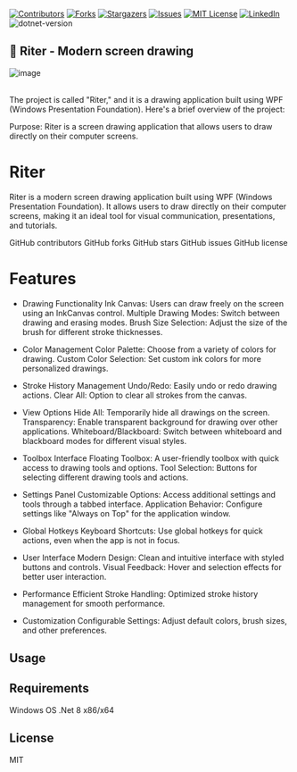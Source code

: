 <!-- PROJECT SHIELDS -->
<!--
![image 138](https://github.com/mohammadKarimi/Riter/assets/5300102/9720e942-4853-4f7f-a426-f0f7a9fefeca)
*** I'm using markdown "reference style" links for readability.
*** Reference links are enclosed in brackets [ ] instead of parentheses ( ).
*** See the bottom of this document for the declaration of the reference variables
*** for contributors-url, forks-url, etc. This is an optional, concise syntax you may use.
*** https://www.markdownguide.org/basic-syntax/#reference-style-links
-->
[![Contributors][contributors-shield]][contributors-url]
[![Forks][forks-shield]][forks-url]
[![Stargazers][stars-shield]][stars-url]
[![Issues][issues-shield]][issues-url]
[![MIT License][license-shield]][license-url]
[![LinkedIn][linkedin-shield]][linkedin-url]
![dotnet-version]
<a name="readme-top"></a>


## 📐 Riter - Modern screen drawing

![image](https://github.com/user-attachments/assets/c17409e8-49c3-4d9a-8269-3a381a8a55df)

<br/>
The project is called "Riter," and it is a drawing application built using WPF (Windows Presentation Foundation). Here's a brief overview of the project:

Purpose: Riter is a screen drawing application that allows users to draw directly on their computer screens.

# Riter
Riter is a modern screen drawing application built using WPF (Windows Presentation Foundation). It allows users to draw directly on their computer screens, making it an ideal tool for visual communication, presentations, and tutorials.

GitHub contributors GitHub forks GitHub stars GitHub issues GitHub license

# Features
- Drawing Functionality
Ink Canvas: Users can draw freely on the screen using an InkCanvas control.
Multiple Drawing Modes: Switch between drawing and erasing modes.
Brush Size Selection: Adjust the size of the brush for different stroke thicknesses.


- Color Management
Color Palette: Choose from a variety of colors for drawing.
Custom Color Selection: Set custom ink colors for more personalized drawings.


- Stroke History Management
Undo/Redo: Easily undo or redo drawing actions.
Clear All: Option to clear all strokes from the canvas.


- View Options
Hide All: Temporarily hide all drawings on the screen.
Transparency: Enable transparent background for drawing over other applications.
Whiteboard/Blackboard: Switch between whiteboard and blackboard modes for different visual styles.


- Toolbox Interface
Floating Toolbox: A user-friendly toolbox with quick access to drawing tools and options.
Tool Selection: Buttons for selecting different drawing tools and actions.


- Settings Panel
Customizable Options: Access additional settings and tools through a tabbed interface.
Application Behavior: Configure settings like "Always on Top" for the application window.


- Global Hotkeys
Keyboard Shortcuts: Use global hotkeys for quick actions, even when the app is not in focus.


- User Interface
Modern Design: Clean and intuitive interface with styled buttons and controls.
Visual Feedback: Hover and selection effects for better user interaction.

- Performance
Efficient Stroke Handling: Optimized stroke history management for smooth performance.

- Customization
Configurable Settings: Adjust default colors, brush sizes, and other preferences.

 ## Usage

## Requirements
 Windows OS
.Net 8 x86/x64

## License
MIT

<!-- MARKDOWN LINKS & IMAGES -->
<!-- https://www.markdownguide.org/basic-syntax/#reference-style-links -->
[contributors-url]: https://github.com/mohammadKarimi/Riter/graphs/contributors
[stars-url]: https://github.com/mohammadKarimi/Riter/stargazers
[forks-url]: https://github.com/mohammadKarimi/Riter/network/members
[linkedin-shield]: https://img.shields.io/badge/-LinkedIn-black.svg?style=for-the-badge&logo=linkedin&colorB=555
[linkedin-url]: https://www.linkedin.com/in/mha-karimi/
[contributors-shield]: https://img.shields.io/github/contributors/mohammadKarimi/Riter.svg?style=for-the-badge
[forks-shield]: https://img.shields.io/github/forks/mohammadKarimi/Riter.svg?style=for-the-badge
[stars-shield]: https://img.shields.io/github/stars/mohammadKarimi/Riter.svg?style=for-the-badge
[issues-shield]: https://img.shields.io/github/issues/mohammadKarimi/Riter.svg?style=for-the-badge
[issues-url]: https://github.com/mohammadKarimi/Riter/issues
[license-shield]: https://img.shields.io/github/license/mohammadKarimi/Riter.svg?style=for-the-badge
[license-url]: https://github.com/mohammadKarimi/Riter/blob/main/LICENSE.txt
[dotnet-version]: https://img.shields.io/badge/dotnet%20version-net8.0-blue
